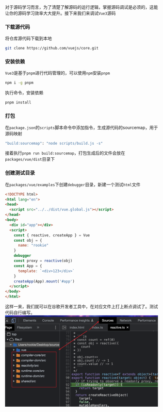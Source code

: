 对于源码学习而言，为了清楚了解源码的运行逻辑，掌握源码调试是必须的，这能让你的源码学习效率大大提升。接下来我们来调试`Vue3`源码

### 下载源代码
将仓库源代码下载到本地
```sh
git clone https://github.com/vuejs/core.git
```

### 安装依赖
`Vue3`是基于`pnpm`进行代码管理的，可以使用`npm`安装`pnpm`
```sh
npm i -g pnpm
```
执行命令，安装依赖
```sh
pnpm install
```

### 打包
在`package.json`的`scripts`脚本命令中添加指令，生成源代码的sourcemap，用于源码映射
```sh
"build:sourcemap": "node scripts/build.js -s"
```
接着执行`pnpm run build:sourcemap`，打包生成后的文件会放在`packages/vue/dist`目录下

### 创建测试目录
在`packages/vue/examples`下创建`debugger`目录，新建一个测试`html`文件
```html
<!DOCTYPE html>
<html lang="en">
<head>
  <script src="../../dist/vue.global.js"></script>
</head>
<body>
  <div id="app"></div>
  <script>
    const { reactive, createApp } = Vue
    const obj = {
      name: "rookie"
    }
    debugger
    const proxy = reactive(obj)
    const App = {
      template: `<div>123</div>`
    }
    createApp(App).mount('#app')
  </script>
</body>
</html>
```
这样一来，我们就可以在谷歌开发者工具中，在对应文件上打上断点调试了。测试代码自行编写。
![vue-source-map](/images/vue-source-map.png)

